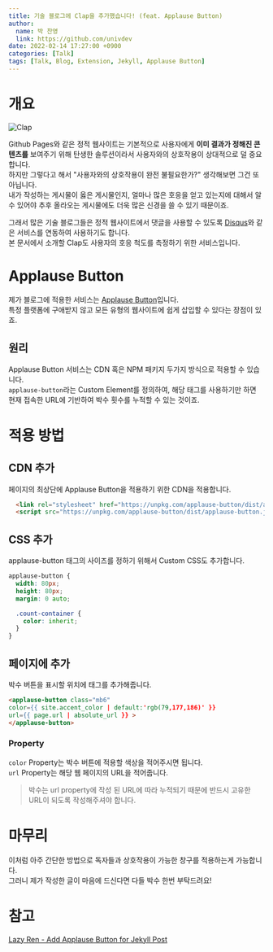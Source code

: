 ```yaml
---
title: 기술 블로그에 Clap을 추가했습니다! (feat. Applause Button)
author:
  name: 박 찬영
  link: https://github.com/univdev
date: 2022-02-14 17:27:00 +0900
categories: [Talk]
tags: [Talk, Blog, Extension, Jekyll, Applause Button]
---
```

# 개요
![Clap][Clap]

Github Pages와 같은 정적 웹사이트는 기본적으로 사용자에게 **이미 결과가 정해진 콘텐츠를** 보여주기 위해 탄생한 솔루션이라서 사용자와의 상호작용이 상대적으로 덜 중요합니다.  
하지만 그렇다고 해서 "사용자와의 상호작용이 완전 불필요한가?" 생각해보면 그건 또 아닙니다.  
내가 작성하는 게시물이 옳은 게시물인지, 얼마나 많은 호응을 얻고 있는지에 대해서 알 수 있어야 추후 올라오는 게시물에도 더욱 많은 신경을 쓸 수 있기 때문이죠.

그래서 많은 기술 블로그들은 정적 웹사이트에서 댓글을 사용할 수 있도록 [Disqus][Disqus]와 같은 서비스를 연동하여 사용하기도 합니다.  
본 문서에서 소개할 Clap도 사용자의 호응 척도를 측정하기 위한 서비스입니다.
# Applause Button
제가 블로그에 적용한 서비스는 [Applause Button][Applause Button]입니다.  
특정 플랫폼에 구애받지 않고 모든 유형의 웹사이트에 쉽게 삽입할 수 있다는 장점이 있죠.
## 원리
Applause Button 서비스는 CDN 혹은 NPM 패키지 두가지 방식으로 적용할 수 있습니다.  
```applause-button```라는 Custom Element를 정의하여, 해당 태그를 사용하기만 하면 현재 접속한 URL에 기반하여 박수 횟수를 누적할 수 있는 것이죠.
# 적용 방법
## CDN 추가
페이지의 최상단에 Applause Button을 적용하기 위한 CDN을 적용합니다.
```html
  <link rel="stylesheet" href="https://unpkg.com/applause-button/dist/applause-button.css">
  <script src="https://unpkg.com/applause-button/dist/applause-button.js"></script>
```
## CSS 추가
applause-button 태그의 사이즈를 정하기 위해서 Custom CSS도 추가합니다.
```css
applause-button {
  width: 80px;
  height: 80px;
  margin: 0 auto;

  .count-container {
    color: inherit;
  }
}
```
## 페이지에 추가
박수 버튼을 표시할 위치에 태그를 추가해줍니다.  
```html
<applause-button class="mb6"
color={{ site.accent_color | default:'rgb(79,177,186)' }}
url={{ page.url | absolute_url }} >
</applause-button>
```
### Property
```color``` Property는 박수 버튼에 적용할 색상을 적어주시면 됩니다.  
```url``` Property는 해당 웹 페이지의 URL을 적어줍니다.

> 박수는 url property에 작성 된 URL에 따라 누적되기 때문에 반드시 고유한 URL이 되도록 작성해주셔야 합니다.

# 마무리
이처럼 아주 간단한 방법으로 독자들과 상호작용이 가능한 창구를 적용하는게 가능합니다.  
그러니 제가 작성한 글이 마음에 드신다면 다들 박수 한번 부탁드려요!
# 참고
[Lazy Ren - Add Applause Button for Jekyll Post][레퍼런스]

[Disqus]: https://blog.disqus.com/
[Clap]: /assets/posts/clap.png
[Applause Button]: https://applause-button.com/
[레퍼런스]: https://lazyren.github.io/devlog/add-applause-button-for-jekyll-post.html